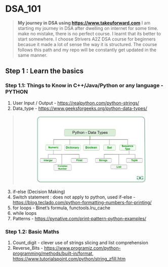 # DSA_101
> **My journey in DSA using https://www.takeuforward.com**
I am starting my journey in DSA after dwelling on internet for some time. make no mistake, there is no perfect course.
I learnt that its better to start somewhere. I choose Strivers A2Z DSA course for beginners becasue it made a lot of sense the way it is structured.
The course follows this path and my repo will be constantly get updated in the same manner.

## Step 1 : Learn the basics
### Step 1.1: Things to Know in C++/Java/Python or any language - PYTHON
1. User Input / Output - https://realpython.com/python-strings/
2. Data_type - https://www.geeksforgeeks.org/python-data-types/
> <p align="center"><img src="images/Python-data-structure.jpg" width="350" alt="Data types"></p>
3. if-else (Decision Making)
4. Switch statement : does not apply to python, used if-else - https://blog.teclado.com/python-formatting-numbers-for-printing/
5. for loops - Binet’s formula, functools.lru_cache
6. while loops
7. Patterns - https://pynative.com/print-pattern-python-examples/

### Step 1.2: Basic Maths
1. Count_digit - clever use of strings slicing and list comprehension
2. Reverse_Bits - https://www.programiz.com/python-programming/methods/built-in/format, https://www.tutorialspoint.com/python/string_zfill.htm
